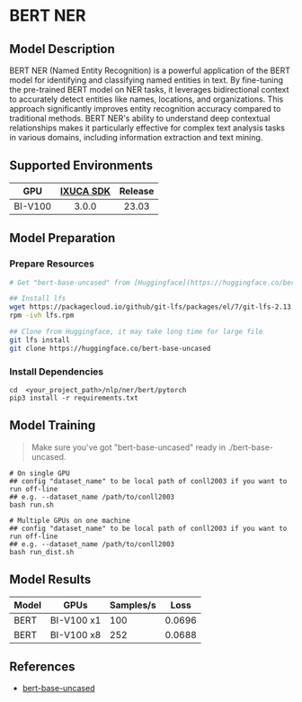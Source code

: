 # BERT NER

## Model Description

BERT NER (Named Entity Recognition) is a powerful application of the BERT model for identifying and classifying named
entities in text. By fine-tuning the pre-trained BERT model on NER tasks, it leverages bidirectional context to
accurately detect entities like names, locations, and organizations. This approach significantly improves entity
recognition accuracy compared to traditional methods. BERT NER's ability to understand deep contextual relationships
makes it particularly effective for complex text analysis tasks in various domains, including information extraction and
text mining.

## Supported Environments

| GPU    | [IXUCA SDK](https://gitee.com/deep-spark/deepspark#%E5%A4%A9%E6%95%B0%E6%99%BA%E7%AE%97%E8%BD%AF%E4%BB%B6%E6%A0%88-ixuca) | Release |
| :----: | :----: | :----: |
| BI-V100 | 3.0.0     |  23.03  |

## Model Preparation

### Prepare Resources

```bash
# Get "bert-base-uncased" from [Huggingface](https://huggingface.co/bert-base-uncased)

## Install lfs
wget https://packagecloud.io/github/git-lfs/packages/el/7/git-lfs-2.13.2-1.el7.x86_64.rpm/download -O lfs.rpm
rpm -ivh lfs.rpm

## Clone from Huggingface, it may take long time for large file
git lfs install
git clone https://huggingface.co/bert-base-uncased
```

### Install Dependencies

``` shell
cd  <your_project_path>/nlp/ner/bert/pytorch
pip3 install -r requirements.txt
```

## Model Training

> Make sure you've got "bert-base-uncased" ready in ./bert-base-uncased.

``` shell
# On single GPU
## config "dataset_name" to be local path of conll2003 if you want to run off-line
## e.g. --dataset_name /path/to/conll2003
bash run.sh

# Multiple GPUs on one machine
## config "dataset_name" to be local path of conll2003 if you want to run off-line
## e.g. --dataset_name /path/to/conll2003
bash run_dist.sh
```

## Model Results

| Model | GPUs       | Samples/s | Loss   |
|-------|------------|-----------|--------|
| BERT  | BI-V100 x1 | 100       | 0.0696 |
| BERT  | BI-V100 x8 | 252       | 0.0688 |

## References

- [bert-base-uncased](https://huggingface.co/bert-base-uncased)
